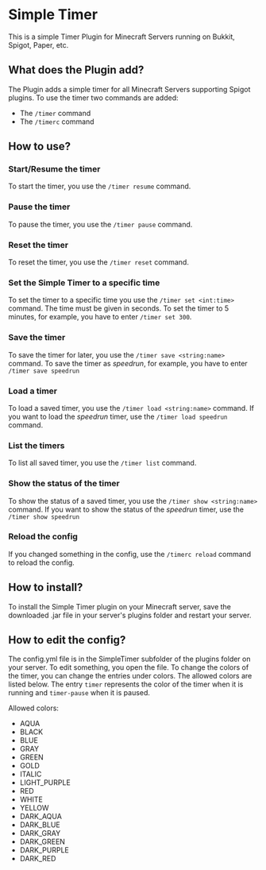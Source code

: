 <h1>Simple Timer</h1>
<p>This is a simple Timer Plugin for Minecraft Servers running on Bukkit, Spigot, Paper, etc.</p>

<h2>What does the Plugin add?</h2>
The Plugin adds a simple timer for all Minecraft Servers supporting Spigot plugins. To use the timer two commands are added:
<ul>
    <li>The <code>/timer</code> command</li>
    <li>The <code>/timerc</code> command</li>
</ul>

<h2>How to use?</h2>
<h3>Start/Resume the timer</h3>
<p>To start the timer, you use the <code>/timer resume</code> command.</p>

<h3>Pause the timer</h3>
<p>To pause the timer, you use the <code>/timer pause</code> command.</p>

<h3>Reset the timer</h3>
<p>To reset the timer, you use the <code>/timer reset</code> command.</p>

<h3>Set the Simple Timer to a specific time</h3>
<p>To set the timer to a specific time you use the <code>/timer set &lt;int:time&gt;</code> command. The time must be given in seconds. To set the timer to 5 minutes, for example, you have to enter <code>/timer set 300</code>.</p>

<h3>Save the timer</h3>
<p>To save the timer for later, you use the <code>/timer save &lt;string:name&gt;</code> command. To save the timer as <i>speedrun</i>, for example, you have to enter <code>/timer save speedrun</code></p>

<h3>Load a timer</h3>
<p>To load a saved timer, you use the <code>/timer load &lt;string:name&gt;</code> command. If you want to load the <i>speedrun</i> timer, use the <code>/timer load speedrun</code> command.</p>

<h3>List the timers</h3>
<p>To list all saved timer, you use the <code>/timer list</code> command.</p>

<h3>Show the status of the timer</h3>
<p>To show the status of a saved timer, you use the <code>/timer show &lt;string:name&gt;</code> command. If you want to show the status of the <i>speedrun</i> timer, use the <code>/timer show speedrun</code></p>

<h3>Reload the config</h3>
<p>If you changed something in the config, use the <code>/timerc reload</code> command to reload the config.</p>

<h2>How to install?</h2>
<p>To install the Simple Timer plugin on your Minecraft server, save the downloaded .jar file in your server's plugins folder and restart your server.</p>

<h2>How to edit the config?</h2>
<p>The config.yml file is in the SimpleTimer subfolder of the plugins folder on your server. To edit something, you open the file. To change the colors of the timer, you can change the entries under colors. The allowed colors are listed below. The entry <code>timer</code> represents the color of the timer when it is running and <code>timer-pause</code> when it is paused.</p>
<p>Allowed colors:</p>
<ul>
    <li>AQUA</li>
    <li>BLACK</li>
    <li>BLUE</li>
    <li>GRAY</li>
    <li>GREEN</li>
    <li>GOLD</li>
    <li>ITALIC</li>
    <li>LIGHT_PURPLE</li>
    <li>RED</li>
    <li>WHITE</li>
    <li>YELLOW</li>
    <li>DARK_AQUA</li>
    <li>DARK_BLUE</li>
    <li>DARK_GRAY</li>
    <li>DARK_GREEN</li>
    <li>DARK_PURPLE</li>
    <li>DARK_RED</li>
</ul>